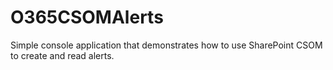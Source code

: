 # O365CSOMAlerts
Simple console application that demonstrates how to use SharePoint CSOM to create and read alerts.
